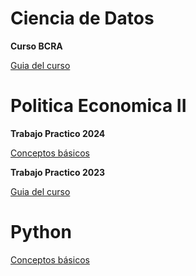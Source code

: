 # Ciencia de Datos  

**Curso BCRA**   

[Guia del curso](https://msangia.github.io/CienciaDatos/index.html "Guia completa.")

# Politica Economica II

**Trabajo Practico 2024** 

[Conceptos básicos](https://msangia.github.io/Stata/stata24.html "Guia TP N°1.")   

**Trabajo Practico 2023** 

[Guia del curso](https://msangia.github.io/NotasTP/index.html "Guia completa.")    

# Python

[Conceptos básicos](https://msangia.github.io/Python/python.html "Pagina en desarrollo.")   
